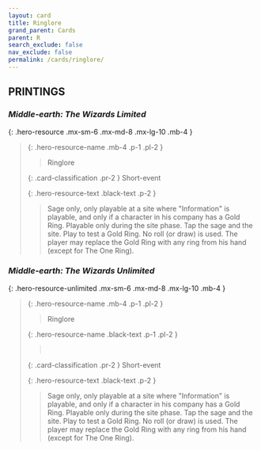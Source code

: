 ```yaml
---
layout: card
title: Ringlore
grand_parent: Cards
parent: R
search_exclude: false
nav_exclude: false
permalink: /cards/ringlore/
---
```


## PRINTINGS


### _Middle-earth: The Wizards Limited_

{: .hero-resource .mx-sm-6 .mx-md-8 .mx-lg-10 .mb-4 }
> {: .hero-resource-name .mb-4 .p-1 .pl-2 }
> > <div class="card-mp"></div>
> > <div class="card-name">Ringlore</div>
>
> {: .card-classification .pr-2 }
> Short-event
>
> {: .hero-resource-text .black-text .p-2 }
> > Sage only, only playable at a site where "Information" is playable, and only if a character in his company has a Gold Ring. Playable only during the site phase. Tap the sage and the site. Play to test a Gold Ring. No roll (or draw) is used. The player may replace the Gold Ring with any ring from his hand (except for The One Ring).  
> 

### _Middle-earth: The Wizards Unlimited_

{: .hero-resource-unlimited .mx-sm-6 .mx-md-8 .mx-lg-10 .mb-4 }
> {: .hero-resource-name .mb-4 .p-1 .pl-2 }
> > <div class="card-mp"></div>
> > <div class="card-name">Ringlore</div>
>
> {: .hero-resource-name .black-text .p-1 .pl-2 }
> > &nbsp;
>
> {: .card-classification .pr-2 }
> Short-event
>
> {: .hero-resource-text .black-text .p-2 }
> > Sage only, only playable at a site where "Information" is playable, and only if a character in his company has a Gold Ring. Playable only during the site phase. Tap the sage and the site. Play to test a Gold Ring. No roll (or draw) is used. The player may replace the Gold Ring with any ring from his hand (except for The One Ring).  
> 

